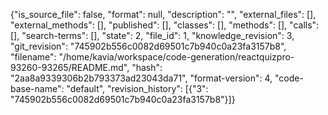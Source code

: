 {"is_source_file": false, "format": null, "description": "", "external_files": [], "external_methods": [], "published": [], "classes": [], "methods": [], "calls": [], "search-terms": [], "state": 2, "file_id": 1, "knowledge_revision": 3, "git_revision": "745902b556c0082d69501c7b940c0a23fa3157b8", "filename": "/home/kavia/workspace/code-generation/reactquizpro-93260-93265/README.md", "hash": "2aa8a9339306b2b793373ad23043da71", "format-version": 4, "code-base-name": "default", "revision_history": [{"3": "745902b556c0082d69501c7b940c0a23fa3157b8"}]}